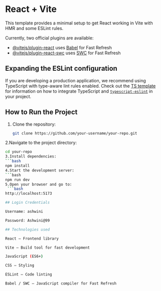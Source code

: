 # React + Vite

This template provides a minimal setup to get React working in Vite with HMR and some ESLint rules.

Currently, two official plugins are available:

- [@vitejs/plugin-react](https://github.com/vitejs/vite-plugin-react/blob/main/packages/plugin-react) uses [Babel](https://babeljs.io/) for Fast Refresh
- [@vitejs/plugin-react-swc](https://github.com/vitejs/vite-plugin-react/blob/main/packages/plugin-react-swc) uses [SWC](https://swc.rs/) for Fast Refresh

## Expanding the ESLint configuration

If you are developing a production application, we recommend using TypeScript with type-aware lint rules enabled. Check out the [TS template](https://github.com/vitejs/vite/tree/main/packages/create-vite/template-react-ts) for information on how to integrate TypeScript and [`typescript-eslint`](https://typescript-eslint.io) in your project.

## How to Run the Project

1. Clone the repository:
   ```bash
   git clone https://github.com/your-username/your-repo.git
2.Navigate to the project directory:
  ```bash
  cd your-repo
3.Install dependencies:
  ```bash
  npm install
4.Start the development server:
  ```bash
  npm run dev
5.Open your browser and go to:
   ```bash
  http://localhost:5173

## Login Credentials
 
Username: ashwini

Password: Ashwini@99

## Technologies used

React – Frontend library

Vite – Build tool for fast development

JavaScript (ES6+)

CSS – Styling

ESLint – Code linting

Babel / SWC – JavaScript compiler for Fast Refresh

